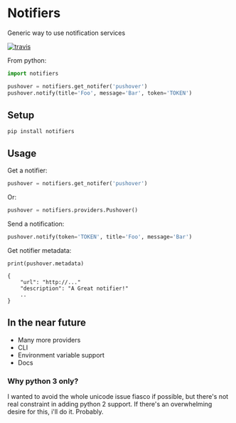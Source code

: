# Notifiers
Generic way to use notification services

[![travis](https://api.travis-ci.org/liiight/notifiers.png?branch=master)](https://travis-ci.org/liiight/notifiers)

From python:
```python
import notifiers

pushover = notifiers.get_notifer('pushover')
pushover.notify(title='Foo', message='Bar', token='TOKEN')
```

## Setup
```
pip install notifiers
```

## Usage

Get a notifier:
```python
pushover = notifiers.get_notifer('pushover')
```
Or:
```python
pushover = notifiers.providers.Pushover()
```

Send a notification:
```python
pushover.notify(token='TOKEN', title='Foo', message='Bar')
```

Get notifier metadata:
```text
print(pushover.metadata)

{
    "url": "http://..."
    "description": "A Great notifier!"
    ..
}
```

## In the near future

- Many more providers
- CLI
- Environment variable support
- Docs

### Why python 3 only?

I wanted to avoid the whole unicode issue fiasco if possible, but there's not real constraint in adding python 2 support. If there's an overwhelming desire for this, i'll do it. Probably. 
